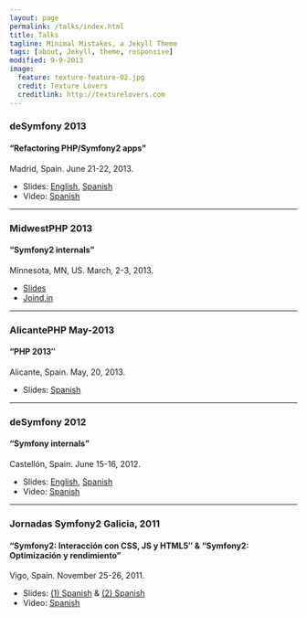 ```yaml
---
layout: page
permalink: /talks/index.html
title: Talks
tagline: Minimal Mistakes, a Jekyll Theme
tags: [about, Jekyll, theme, responsive]
modified: 9-9-2013
image:
  feature: texture-feature-02.jpg
  credit: Texture Lovers
  creditlink: http://texturelovers.com
---
```


### deSymfony 2013

#### “Refactoring PHP/Symfony2 apps”

Madrid, Spain. June 21-22, 2013.

- Slides: [English](http://www.slideshare.net/raulfraile/refactoring-desymfony-english), [Spanish](http://www.slideshare.net/raulfraile/refactoring-desymfony)
- Video: [Spanish](http://www.youtube.com/watch?v=uWislUx-Ho0)

***

### MidwestPHP 2013

#### “Symfony2 internals”

Minnesota, MN, US. March, 2-3, 2013.

- [Slides](http://www.slideshare.net/raulfraile/midwestphp-symfony2-internals)
- [Joind.in](https://joind.in/talk/view/8225)

***

### AlicantePHP May-2013

#### “PHP 2013″

Alicante, Spain. May, 20, 2013.

- Slides: [Spanish](http://www.slideshare.net/alicantePHP/php-2013-21545454)

***

### deSymfony 2012

#### “Symfony internals”

Castellón, Spain. June 15-16, 2012.

- Slides: [English](http://www.slideshare.net/raulfraile/symfony-internals-english), [Spanish](http://www.slideshare.net/raulfraile/desymfony-2012-symfony-internal)
- Video: [Spanish](http://www.youtube.com/watch?v=D-871K44Ils)

***

### Jornadas Symfony2 Galicia, 2011

#### “Symfony2: Interacción con CSS, JS y HTML5″ & “Symfony2: Optimización y rendimiento”

Vigo, Spain. November 25-26, 2011.

- Slides: [(1) Spanish](http://www.slideshare.net/raulfraile/symfony2-interaccin-con-css-js-y-html5) & [(2) Spanish](http://www.slideshare.net/raulfraile/symfony2-optimizacin-y-rendimiento)
- Video: [Spanish](http://www.youtube.com/watch?v=D8D0DwPLiRU)